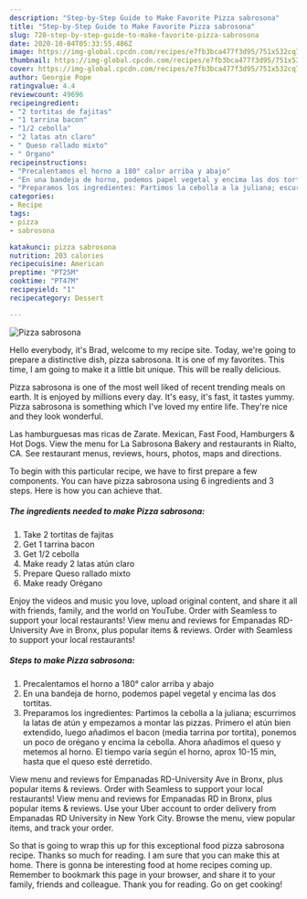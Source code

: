 ```yaml
---
description: "Step-by-Step Guide to Make Favorite Pizza sabrosona"
title: "Step-by-Step Guide to Make Favorite Pizza sabrosona"
slug: 720-step-by-step-guide-to-make-favorite-pizza-sabrosona
date: 2020-10-04T05:33:55.486Z
image: https://img-global.cpcdn.com/recipes/e7fb3bca477f3d95/751x532cq70/pizza-sabrosona-foto-principal.jpg
thumbnail: https://img-global.cpcdn.com/recipes/e7fb3bca477f3d95/751x532cq70/pizza-sabrosona-foto-principal.jpg
cover: https://img-global.cpcdn.com/recipes/e7fb3bca477f3d95/751x532cq70/pizza-sabrosona-foto-principal.jpg
author: Georgie Pope
ratingvalue: 4.4
reviewcount: 49696
recipeingredient:
- "2 tortitas de fajitas"
- "1 tarrina bacon"
- "1/2 cebolla"
- "2 latas atn claro"
- " Queso rallado mixto"
- " Organo"
recipeinstructions:
- "Precalentamos el horno a 180° calor arriba y abajo"
- "En una bandeja de horno, podemos papel vegetal y encima las dos tortitas."
- "Preparamos los ingredientes: Partimos la cebolla a la juliana; escurrimos la latas de atún y empezamos a montar las pizzas. Primero el atún bien extendido, luego añadimos el bacon (media tarrina por tortita), ponemos un poco de orégano y encima la cebolla. Ahora añadimos el queso y metemos al horno. El tiempo varía según el horno, aprox 10-15 min, hasta que el queso esté derretido."
categories:
- Recipe
tags:
- pizza
- sabrosona

katakunci: pizza sabrosona 
nutrition: 203 calories
recipecuisine: American
preptime: "PT25M"
cooktime: "PT47M"
recipeyield: "1"
recipecategory: Dessert

---
```



![Pizza sabrosona](https://img-global.cpcdn.com/recipes/e7fb3bca477f3d95/751x532cq70/pizza-sabrosona-foto-principal.jpg)

Hello everybody, it's Brad, welcome to my recipe site. Today, we're going to prepare a distinctive dish, pizza sabrosona. It is one of my favorites. This time, I am going to make it a little bit unique. This will be really delicious.

Pizza sabrosona is one of the most well liked of recent trending meals on earth. It is enjoyed by millions every day. It's easy, it's fast, it tastes yummy. Pizza sabrosona is something which I've loved my entire life. They're nice and they look wonderful.

Las hamburguesas mas ricas de Zarate. Mexican, Fast Food, Hamburgers &amp; Hot Dogs. View the menu for La Sabrosona Bakery and restaurants in Rialto, CA. See restaurant menus, reviews, hours, photos, maps and directions.


To begin with this particular recipe, we have to first prepare a few components. You can have pizza sabrosona using 6 ingredients and 3 steps. Here is how you can achieve that.

<!--inarticleads1-->

##### The ingredients needed to make Pizza sabrosona:

1. Take 2 tortitas de fajitas
1. Get 1 tarrina bacon
1. Get 1/2 cebolla
1. Make ready 2 latas atún claro
1. Prepare  Queso rallado mixto
1. Make ready  Orégano


Enjoy the videos and music you love, upload original content, and share it all with friends, family, and the world on YouTube. Order with Seamless to support your local restaurants! View menu and reviews for Empanadas RD-University Ave in Bronx, plus popular items &amp; reviews. Order with Seamless to support your local restaurants! 

<!--inarticleads2-->

##### Steps to make Pizza sabrosona:

1. Precalentamos el horno a 180° calor arriba y abajo
1. En una bandeja de horno, podemos papel vegetal y encima las dos tortitas.
1. Preparamos los ingredientes: Partimos la cebolla a la juliana; escurrimos la latas de atún y empezamos a montar las pizzas. Primero el atún bien extendido, luego añadimos el bacon (media tarrina por tortita), ponemos un poco de orégano y encima la cebolla. Ahora añadimos el queso y metemos al horno. El tiempo varía según el horno, aprox 10-15 min, hasta que el queso esté derretido.


View menu and reviews for Empanadas RD-University Ave in Bronx, plus popular items &amp; reviews. Order with Seamless to support your local restaurants! View menu and reviews for Empanadas RD in Bronx, plus popular items &amp; reviews. Use your Uber account to order delivery from Empanadas RD University in New York City. Browse the menu, view popular items, and track your order. 

So that is going to wrap this up for this exceptional food pizza sabrosona recipe. Thanks so much for reading. I am sure that you can make this at home. There is gonna be interesting food at home recipes coming up. Remember to bookmark this page in your browser, and share it to your family, friends and colleague. Thank you for reading. Go on get cooking!

